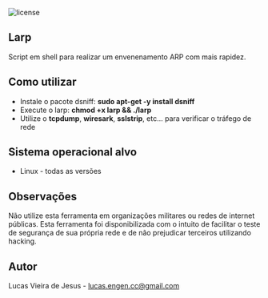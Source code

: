 ![license](https://img.shields.io/github/license/mashape/apistatus.svg)

## Larp
Script em shell para realizar um envenenamento ARP com mais rapidez.

## Como utilizar
* Instale o pacote dsniff: **sudo apt-get -y install dsniff**
* Execute o larp: **chmod +x larp && ./larp**
* Utilize o **tcpdump**, **wiresark**, **sslstrip**, etc... para verificar o tráfego de rede

## Sistema operacional alvo
* Linux - todas as versões

## Observações
Não utilize esta ferramenta em organizações militares ou redes de internet públicas. Esta ferramenta foi disponibilizada com o intuito de facilitar o teste de segurança de sua própria rede e de não prejudicar terceiros utilizando hacking.

## Autor
Lucas Vieira de Jesus - <lucas.engen.cc@gmail.com>
